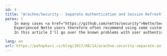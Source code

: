 ```yaml
---
id: 4
title: "Arachne/Security - Separate Authentication and Session Refresh"
perex: |
    In many cases <a href="https://github.com/nette/security">Nette/Security</a> lacks the API needed for certain tasks.
    Experienced Nette users therefore often recommend using some custom solution instead.
    In this article I'll go over the known problems with user authentication and how <a href="https://github.com/Arachne/Security">Arachne/Security</a> can help you solve them.

lang: en
url: https://pehapkari.cz/blog/2017/08/14/arachne-security-separate-authentication-and-session-refresh/
---
```

